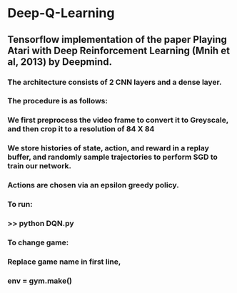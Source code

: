 # Deep-Q-Learning

## Tensorflow implementation of the paper Playing Atari with Deep Reinforcement Learning (Mnih et al, 2013) by Deepmind.

### The architecture consists of 2 CNN layers and a dense layer.

### The procedure is as follows:

### We first preprocess the video frame to convert it to Greyscale, and then crop it to a resolution of 84 X 84
### We store histories of state, action, and reward in a replay buffer, and randomly sample trajectories to perform SGD to train our network.  
### Actions are chosen via an epsilon greedy policy.

### To run:
### >> python DQN.py

### To change game:
### Replace game name in first line,
### env = gym.make(<game name>)
